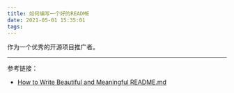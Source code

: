 ```yaml
---
title: 如何编写一个好的README
date: 2021-05-01 15:35:01
tags:
---
```


作为一个优秀的开源项目推广者。

<!--more-->

*****

参考链接：
* [How to Write Beautiful and Meaningful README.md](https://blog.bitsrc.io/how-to-write-beautiful-and-meaningful-readme-md-for-your-next-project-897045e3f991)